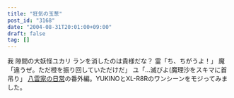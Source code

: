 ```yaml
---
title: "狂気の玉葱"
post_id: "3168"
date: "2004-08-31T20:01:00+09:00"
draft: false
tag: []
---
```



我 隙間の大妖怪ユカリ ランを消したのは貴様だな？ 霊「ち、ちがうよ！」 魔「違うぜ。ただ橙を振り回していただけだ」 ユ「…滅びよ(魔理沙をスキマに首吊り」 [八雲家の日常](/tag/yakumo-family?order=ASC)の番外編。YUKINOとXL-R8Rのワンシーンをモジってみました。
